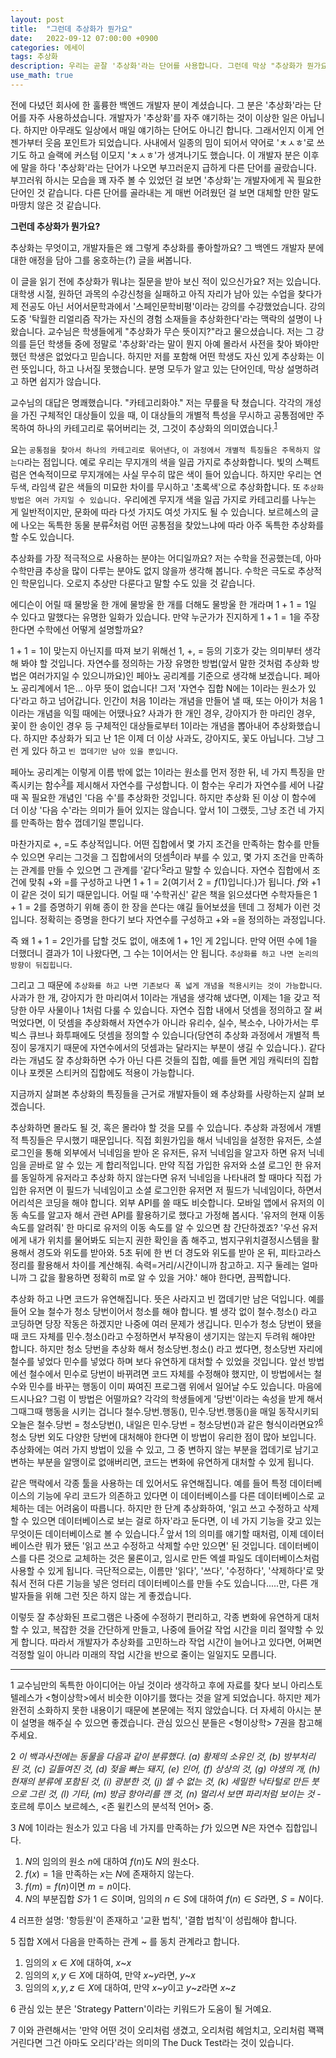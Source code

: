 ```yaml
---
layout: post
title:  "그런데 추상화가 뭔가요"
date:   2022-09-12 07:00:00 +0900
categories: 에세이
tags: 추상화
description: 우리는 곧잘 '추상화'라는 단어를 사용합니다. 그런데 막상 "추상화가 뭔가요"라고 질문을 받으면 바로 대답이 나오질 않습니다. 모두가 알고 있다고 생각하지만 의외로 어려운 단어, '추상화'에 대해 생각해 봅니다.
use_math: true
---
```

전에 다녔던 회사에 한 훌륭한 백엔드 개발자 분이 계셨습니다. 그 분은 '추상화'라는 단어를 자주 사용하셨습니다. 개발자가 '추상화'를 자주 얘기하는 것이 이상한 일은 아닙니다. 하지만 아무래도 일상에서 매일 얘기하는 단어도 아니긴 합니다. 그래서인지 이게 언젠가부터 웃음 포인트가 되었습니다. 사내에서 일종의 밈이 되어서 약어로 'ㅊㅅㅎ'로 쓰기도 하고 슬랙에 커스텀 이모지 'ㅊㅅㅎ'가 생겨나기도 했습니다. 이 개발자 분은 이후에 말을 하다 '추상화'라는 단어가 나오면 부끄러운지 급하게 다른 단어를 골랐습니다. 부끄러워 하시는 모습을 꽤 자주 볼 수 있었던 걸 보면 '추상화'는 개발자에게 꼭 필요한 단어인 것 같습니다. 다른 단어를 골라내는 게 매번 어려웠던 걸 보면 대체할 만한 말도 마땅치 않은 것 같습니다.

**그런데 추상화가 뭔가요?** 

추상화는 무엇이고, 개발자들은 왜 그렇게 추상화를 좋아할까요? 그 백엔드 개발자 분에 대한 애정을 담아 그를 옹호하는(?) 글을 써봅니다.

이 글을 읽기 전에 추상화가 뭐냐는 질문을 받아 보신 적이 있으신가요? 저는 있습니다. 대학생 시절, 원하던 과목의 수강신청을 실패하고 아직 자리가 남아 있는 수업을 찾다가 제 전공도 아닌 서어서문학과에서 '스페인문학비평'이라는 강의를 수강했었습니다. 강의 도중 '탁월한 리얼리즘 작가는 자신의 경험 소재들을 추상화한다'라는 맥락의 설명이 나왔습니다. 교수님은 학생들에게 "추상화가 무슨 뜻이지?"라고 물으셨습니다. 저는 그 강의를 듣던 학생들 중에 정말로 '추상화'라는 말이 뭔지 아예 몰라서 사전을 찾아 봐야만 했던 학생은 없었다고 믿습니다. 하지만 저를 포함해 어떤 학생도 자신 있게 추상화는 이런 뜻입니다, 하고 나서질 못했습니다. 분명 모두가 알고 있는 단어인데, 막상 설명하려고 하면 쉽지가 않습니다. 

교수님의 대답은 명쾌했습니다. "카테고리화야." 저는 무릎을 탁 쳤습니다. 각각의 개성을 가진 구체적인 대상들이 있을 때, 이 대상들의 개별적 특성을 무시하고 공통점에만 주목하여 하나의 카테고리로 묶어버리는 것, 그것이 추상화의 의미였습니다.<sup>[1](#footnote_1)</sup> 

요는 `공통점을 찾아서 하나의 카테고리로 묶어낸다`, `이 과정에서 개별적 특징들은 주목하지 않는다`라는 점입니다. 예로 우리는 무지개의 색을 일곱 가지로 추상화합니다. 빛의 스펙트럼은 연속적이므로 무지개에는 사실 무수히 많은 색이 들어 있습니다. 하지만 우리는 연두색, 라임색 같은 색들의 미묘한 차이를 무시하고 '초록색'으로 추상화합니다. 또 `추상화 방법은 여러 가지일 수 있습니다.` 우리에겐 무지개 색을 일곱 가지로 카테고리를 나누는 게 일반적이지만, 문화에 따라 다섯 가지도 여섯 가지도 될 수 있습니다. 보르헤스의 글에 나오는 독특한 동물 분류<sup>[2](#footnote_2)</sup>처럼 어떤 공통점을 찾았느냐에 따라 아주 독특한 추상화를 할 수도 있습니다.

추상화를 가장 적극적으로 사용하는 분야는 어디일까요? 저는 수학을 전공했는데, 아마 수학만큼 추상을 많이 다루는 분야도 없지 않을까 생각해 봅니다. 수학은 극도로 추상적인 학문입니다. 오로지 추상만 다룬다고 말할 수도 있을 것 같습니다.

에디슨이 어릴 때 물방울 한 개에 물방울 한 개를 더해도 물방울 한 개라며 $1+1=1$일 수 있다고 말했다는 유명한 일화가 있습니다. 만약 누군가가 진지하게 $1+1=1$을 주장한다면 수학에선 어떻게 설명할까요?

$1+1=1$이 맞는지 아닌지를 따져 보기 위해선 $1$, $+$, $=$ 등의 기호가 갖는 의미부터 생각해 봐야 할 것입니다. 자연수를 정의하는 가장 유명한 방법(앞서 말한 것처럼 추상화 방법은 여러가지일 수 있으니까요)인 페아노 공리계를 기준으로 생각해 보겠습니다. 페아노 공리계에서 $1$은... 아무 뜻이 없습니다! 그저 '자연수 집합 N에는 1이라는 원소가 있다'라고 하고 넘어갑니다. 인간이 처음 $1$이라는 개념을 만들어 낼 때, 또는 아이가 처음 $1$이라는 개념을 익힐 때에는 어땠나요? 사과가 한 개인 경우, 강아지가 한 마리인 경우, 꽃이 한 송이인 경우 등 구체적인 대상들로부터 $1$이라는 개념을 뽑아내어 추상화했습니다. 하지만 추상화가 되고 난 $1$은 이제 더 이상 사과도, 강아지도, 꽃도 아닙니다. 그냥 그런 게 있다 하고 `빈 껍데기만 남아 있을 뿐입니다`.

페아노 공리계는 이렇게 이름 밖에 없는 $1$이라는 원소를 먼저 정한 뒤, 네 가지 특징을 만족시키는 함수<sup>[3](#footnote_3)</sup>를 제시해서 자연수를 구성합니다. 이 함수는 우리가 자연수를 세어 나갈 때 꼭 필요한 개념인 '다음 수'를 추상화한 것입니다. 하지만 추상화 된 이상 이 함수에 더 이상 '다음 수'라는 의미가 들어 있지는 않습니다. 앞서 $1$이 그랬듯, 그냥 조건 네 가지를 만족하는 함수 껍데기일 뿐입니다.

마찬가지로 $+$, $=$도 추상적입니다. 어떤 집합에서 몇 가지 조건을 만족하는 함수를 만들 수 있으면 우리는 그것을 그 집합에서의 덧셈<sup>[4](#footnote_4)</sup>이라 부를 수 있고, 몇 가지 조건을 만족하는 관계를 만들 수 있으면 그 관계를 '같다'<sup>[5](#footnote_5)</sup>라고 말할 수 있습니다. 자연수 집합에서 조건에 맞춰 $+$와 $=$를 구성하고 나면 $1+1=2$(여기서 $2=f(1)$입니다.)가 됩니다. $f$와 $+1$이 같은 것이 되기 때문입니다. 어릴 때 '수학귀신' 같은 책을 읽으셨다면 수학자들은 $1+1=2$를 증명하기 위해 종이 한 장을 쓴다는 얘길 들어보셨을 텐데 그 정체가 이런 것입니다. 정확히는 증명을 한다기 보다 자연수를 구성하고 $+$와 $=$을 정의하는 과정입니다.

즉 왜 $1+1=2$인가를 답할 것도 없이, 애초에 $1+1$인 게 2입니다. 만약 어떤 수에 $1$을 더했더니 결과가 $1$이 나왔다면, 그 수는 $1$이어서는 안 됩니다. `추상화를 하고 나면 논리의 방향이 뒤집힙니다`.

그리고 그 때문에 `추상화를 하고 나면 기존보다 폭 넓게 개념을 적용시키는 것이 가능합니다`. 사과가 한 개, 강아지가 한 마리여서 $1$이라는 개념을 생각해 냈다면, 이제는 $1$을 갖고 적당한 아무 사물이나 $1$처럼 다룰 수 있습니다. 자연수 집합 내에서 덧셈을 정의하고 잘 써먹었다면, 이 덧셈을 추상화해서 자연수가 아니라 유리수, 실수, 복소수, 나아가서는 루빅스 큐브나 화투패에도 덧셈을 정의할 수 있습니다(당연히 추상화 과정에서 개별적 특징이 뭉개지기 때문에 자연수에서의 덧셈과는 달라지는 부분이 생길 수 있습니다.). 같다라는 개념도 잘 추상화하면 수가 아닌 다른 것들의 집합, 예를 들면 게임 캐릭터의 집합이나 포켓몬 스티커의 집합에도 적용이 가능합니다.

지금까지 살펴본 추상화의 특징들을 근거로 개발자들이 왜 추상화를 사랑하는지 살펴 보겠습니다.

추상화하면 몰라도 될 것, 혹은 몰라야 할 것을 모를 수 있습니다. 추상화 과정에서 개별적 특징들은 무시했기 때문입니다. 직접 회원가입을 해서 닉네임을 설정한 유저든, 소셜 로그인을 통해 외부에서 닉네임을 받아 온 유저든, 유저 닉네임을 알고자 하면 유저 닉네임을 곧바로 알 수 있는 게 합리적입니다. 만약 직접 가입한 유저와 소셜 로그인 한 유저를 동일하게 유저라고 추상화 하지 않는다면 유저 닉네임을 나타내려 할 때마다 직접 가입한 유저면 이 필드가 닉네임이고 소셜 로그인한 유저면 저 필드가 닉네임이다, 하면서 어리석은 코딩을 해야 합니다. 외부 API를 쓸 때도 비슷합니다. 모바일 앱에서 유저의 이동 속도를 알고자 해서 관련 API를 활용하기로 했다고 가정해 봅시다. '유저의 현재 이동 속도를 알려줘' 한 마디로 유저의 이동 속도를 알 수 있으면 참 간단하겠죠? '우선 유저에게 내가 위치를 물어봐도 되는지 권한 확인을 좀 해주고, 범지구위치결정시스템을 활용해서 경도와 위도를 받아와. 5초 뒤에 한 번 더 경도와 위도를 받아 온 뒤, 피타고라스 정리를 활용해서 차이를 계산해줘. 속력=거리/시간이니까 참고하고. 지구 둘레는 얼마니까 그 값을 활용하면 정확히 m로 알 수 있을 거야.' 해야 한다면, 끔찍합니다.

추상화 하고 나면 코드가 유연해집니다. 뜻은 사라지고 빈 껍데기만 남은 덕입니다. 예를 들어 오늘 철수가 청소 당번이어서 청소를 해야 합니다. 별 생각 없이 철수.청소() 라고 코딩하면 당장 작동은 하겠지만 나중에 여러 문제가 생깁니다. 민수가 청소 당번이 됐을 때 코드 자체를 민수.청소()라고 수정하면서 부작용이 생기지는 않는지 두려워 해야만 합니다. 하지만 청소 당번을 추상화 해서 청소당번.청소() 라고 썼다면, 청소당번 자리에 철수를 넣었다 민수를 넣었다 하며 보다 유연하게 대처할 수 있었을 것입니다. 앞선 방법에선 철수에서 민수로 당번이 바뀌려면 코드 자체를 수정해야 했지만, 이 방법에서는 철수와 민수를 바꾸는 행동이 이미 짜여진 프로그램 위에서 일어날 수도 있습니다. 마음에 드시나요? 그럼 이 방법은 어떨까요? 각각의 학생들에게 '당번'이라는 속성을 받게 해서 그때그때 행동을 시키는 겁니다 철수.당번.행동(), 민수.당번.행동()을 매일 동작시키되 오늘은 철수.당번 = 청소당번(), 내일은 민수.당번 = 청소당번()과 같은 형식이라면요?<sup>[6](#footnote_6)</sup> 청소 당번 외도 다양한 당번에 대처해야 한다면 이 방법이 유리한 점이 많아 보입니다. 추상화에는 여러 가지 방법이 있을 수 있고, 그 중 변하지 않는 부분을 껍데기로 남기고 변하는 부분을 알맹이로 없애버리면, 코드는 변화에 유연하게 대처할 수 있게 됩니다.

같은 맥락에서 각종 툴을 사용하는 데 있어서도 유연해집니다. 예를 들어 특정 데이터베이스의 기능에 우리 코드가 의존하고 있다면 이 데이터베이스를 다른 데이터베이스로 교체하는 데는 어려움이 따릅니다. 하지만 한 단계 추상화하여, '읽고 쓰고 수정하고 삭제할 수 있으면 데이터베이스로 보는 걸로 하자'라고 둔다면, 이 네 가지 기능을 갖고 있는 무엇이든 데이터베이스로 볼 수 있습니다.<sup>[7](#footnote_7)</sup> 앞서 1의 의미를 얘기할 때처럼, 이제 데이터베이스란 뭐가 됐든 '읽고 쓰고 수정하고 삭제할 수만 있으면' 된 것입니다. 데이터베이스를 다른 것으로 교체하는 것은 물론이고, 임시로 만든 엑셀 파일도 데이터베이스처럼 사용할 수 있게 됩니다. 극단적으로는, 이름만 '읽다', '쓰다', '수정하다', '삭제하다'로 맞춰서 전혀 다른 기능을 넣은 엉터리 데이터베이스를 만들 수도 있습니다.....만, 다른 개발자들을 위해 그런 짓은 하지 않는 게 좋겠습니다.

이렇듯 잘 추상화된 프로그램은 나중에 수정하기 편리하고, 각종 변화에 유연하게 대처할 수 있고, 복잡한 것을 간단하게 만들고, 나중에 들어갈 작업 시간을 미리 절약할 수 있게 합니다. 따라서 개발자가 추상화를 고민하느라 작업 시간이 늘어나고 있다면, 어쩌면 걱정할 일이 아니라 미래의 작업 시간을 반으로 줄이는 일일지도 모릅니다.

---

<a name="footnote_1">1</a> 교수님만의 독특한 아이디어는 아닐 것이라 생각하고 후에 자료를 찾다 보니 아리스토텔레스가 \<형이상학\>에서 비슷한 이야기를 했다는 것을 알게 되었습니다. 하지만 제가 완전히 소화하지 못한 내용이기 때문에 본문에는 적지 않았습니다. 더 자세히 아시는 분이 설명을 해주실 수 있으면 좋겠습니다. 관심 있으신 분들은 \<형이상학\> 7권을 참고해 주세요.

<a name="footnote_2">2</a> _이 백과사전에는 동물을 다음과 같이 분류했다. (a) 황제의 소유인 것, (b) 방부처리 된 것, (c) 길들여진 것, (d) 젖을 빠는 돼지, (e) 인어, (f) 상상의 것, (g) 야생의 개, (h) 현재의 분류에 포함된 것, (i) 광분한 것, (j) 셀 수 없는 것, (k) 세밀한 낙타털로 만든 붓으로 그린 것, (l) 기타, (m) 방금 항아리를 깬 것, (n) 멀리서 보면 파리처럼 보이는 것_ - 호르헤 루이스 보르헤스, \<존 윌킨스의 분석적 언어\> 중.

<a name="footnote_3">3</a> $N$에 $1$이라는 원소가 있고 다음 네 가지를 만족하는 $f$가 있으면 $N$은 자연수 집합입니다.
1. $N$의 임의의 원소 $n$에 대하여 $f(n)$도 $N$의 원소다.  
2. $f(x)=1$을 만족하는 $x$는 $N$에 존재하지 않는다.  
3. $f(m)=f(n)$이면 $m=n$이다.  
4. $N$의 부분집합 $S$가 $1∈S$이며, 임의의 $n∈S$에 대하여 $f(n)∈S$라면, $S=N$이다.

<a name="footnote_4">4</a> 러프한 설명: '항등원'이 존재하고 '교환 법칙', '결합 법칙'이 성립해야 합니다.

<a name="footnote_5">5</a> 집합 X에서 다음을 만족하는 관계 ~ 를 동치 관계라고 합니다.  
1. 임의의 $x∈X$에 대하여, $x$~$x$
2. 임의의 $x, y∈X$에 대하여, 만약 $x$~$y$라면, $y$~$x$
3. 임의의 $x, y, z∈X$에 대하여, 만약 $x$~$y$이고 $y$~$z$라면 $x$~$z$

<a name="footnote_6">6</a> 관심 있는 분은 'Strategy Pattern'이라는 키워드가 도움이 될 거예요.

<a name="footnote_7">7</a> 이와 관련해서는 '만약 어떤 것이 오리처럼 생겼고, 오리처럼 헤엄치고, 오리처럼 꽥꽥거린다면 그건 아마도 오리다'라는 의미의 The Duck Test라는 것이 있습니다.